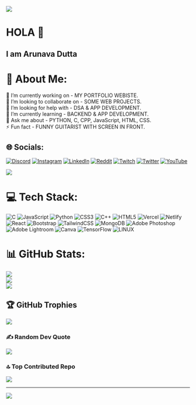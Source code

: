 <img src = "githubbanner.png">

<h1>HOLA 🙏</h1>
<h2>I am Arunava Dutta</h2>

# 💫 About Me:
🔭 I’m currently working on - MY PORTFOLIO WEBISTE.<br>👯 I’m looking to collaborate on - SOME WEB PROJECTS.<br>🤝 I’m looking for help with - DSA & APP DEVELOPMENT.<br>🌱 I’m currently learning - BACKEND & APP DEVELOPMENT.<br>💬 Ask me about - PYTHON, C, CPP, JavaScript, HTML, CSS.<br>⚡ Fun fact - FUNNY GUITARIST WITH SCREEN IN FRONT.


## 🌐 Socials:
[![Discord](https://img.shields.io/badge/Discord-%237289DA.svg?logo=discord&logoColor=white)](https://discord.gg/https://discord.gg/39uaVFMgEH) [![Instagram](https://img.shields.io/badge/Instagram-%23E4405F.svg?logo=Instagram&logoColor=white)](https://instagram.com/goduttaem) [![LinkedIn](https://img.shields.io/badge/LinkedIn-%230077B5.svg?logo=linkedin&logoColor=white)](https://linkedin.com/in/arunava-dutta-2b94bb253/) [![Reddit](https://img.shields.io/badge/Reddit-%23FF4500.svg?logo=Reddit&logoColor=white)](https://reddit.com/user/God_Ard) [![Twitch](https://img.shields.io/badge/Twitch-%239146FF.svg?logo=Twitch&logoColor=white)](https://twitch.tv/@GoDutta) [![Twitter](https://img.shields.io/badge/Twitter-%231DA1F2.svg?logo=Twitter&logoColor=white)](https://twitter.com/@GoDutta) [![YouTube](https://img.shields.io/badge/YouTube-%23FF0000.svg?logo=YouTube&logoColor=white)](https://youtube.com/@@godardEM) 

<img src='https://media.tenor.com/GfSX-u7VGM4AAAAC/coding.gif'>

# 💻 Tech Stack:
![C](https://img.shields.io/badge/c-%2300599C.svg?style=plastic&logo=c&logoColor=white) ![JavaScript](https://img.shields.io/badge/javascript-%23323330.svg?style=plastic&logo=javascript&logoColor=%23F7DF1E) ![Python](https://img.shields.io/badge/python-3670A0?style=plastic&logo=python&logoColor=ffdd54) ![CSS3](https://img.shields.io/badge/css3-%231572B6.svg?style=plastic&logo=css3&logoColor=white) ![C++](https://img.shields.io/badge/c++-%2300599C.svg?style=plastic&logo=c%2B%2B&logoColor=white) ![HTML5](https://img.shields.io/badge/html5-%23E34F26.svg?style=plastic&logo=html5&logoColor=white) ![Vercel](https://img.shields.io/badge/vercel-%23000000.svg?style=plastic&logo=vercel&logoColor=white) ![Netlify](https://img.shields.io/badge/netlify-%23000000.svg?style=plastic&logo=netlify&logoColor=#00C7B7) ![React](https://img.shields.io/badge/react-%2320232a.svg?style=plastic&logo=react&logoColor=%2361DAFB) ![Bootstrap](https://img.shields.io/badge/bootstrap-%23563D7C.svg?style=plastic&logo=bootstrap&logoColor=white) ![TailwindCSS](https://img.shields.io/badge/tailwindcss-%2338B2AC.svg?style=plastic&logo=tailwind-css&logoColor=white) ![MongoDB](https://img.shields.io/badge/MongoDB-%234ea94b.svg?style=plastic&logo=mongodb&logoColor=white) ![Adobe Photoshop](https://img.shields.io/badge/adobephotoshop-%2331A8FF.svg?style=plastic&logo=adobephotoshop&logoColor=white) ![Adobe Lightroom](https://img.shields.io/badge/Adobe%20Lightroom-31A8FF.svg?style=plastic&logo=Adobe%20Lightroom&logoColor=white) ![Canva](https://img.shields.io/badge/Canva-%2300C4CC.svg?style=plastic&logo=Canva&logoColor=white) ![TensorFlow](https://img.shields.io/badge/TensorFlow-%23FF6F00.svg?style=plastic&logo=TensorFlow&logoColor=white) ![LINUX](https://img.shields.io/badge/Linux-FCC624?style=plastic&logo=linux&logoColor=black)
# 📊 GitHub Stats:
![](https://github-readme-stats.vercel.app/api?username=ArunavaCoderEm&theme=nightowl&hide_border=false&include_all_commits=true&count_private=true)<br/>
![](https://github-readme-streak-stats.herokuapp.com/?user=ArunavaCoderEm&theme=nightowl&hide_border=false)<br/>
![](https://github-readme-stats.vercel.app/api/top-langs/?username=ArunavaCoderEm&theme=nightowl&hide_border=false&include_all_commits=true&count_private=true&layout=compact)

## 🏆 GitHub Trophies
![](https://github-profile-trophy.vercel.app/?username=ArunavaCoderEm&theme=radical&no-frame=false&no-bg=false&margin-w=4)

### ✍️ Random Dev Quote
![](https://quotes-github-readme.vercel.app/api?type=horizontal&theme=tokyonight)

### 🔝 Top Contributed Repo
![](https://github-contributor-stats.vercel.app/api?username=ArunavaCoderEm&limit=5&theme=onedark&combine_all_yearly_contributions=true)

---
[![](https://visitcount.itsvg.in/api?id=ArunavaCoderEm&icon=6&color=7)](https://visitcount.itsvg.in)
